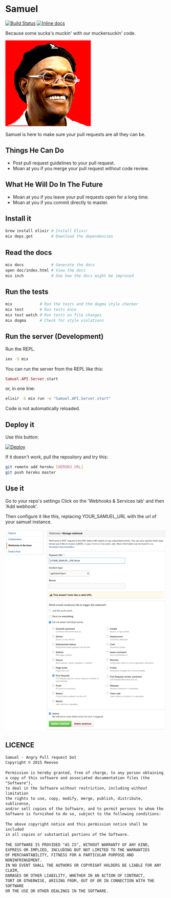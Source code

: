Samuel
======

[![Build Status](https://travis-ci.org/reevoo/samuel.svg?branch=master)](https://travis-ci.org/reevoo/samuel)
[![Inline docs](http://inch-ci.org/github/reevoo/samuel.svg?branch=master&style=flat)](http://inch-ci.org/github/reevoo/samuel)

Because some sucka's muckin' with our muckersuckin' code.

![Samuel watches over you.](/samuel.png)

Samuel is here to make sure your pull requests are all they can be.

## Things He Can Do

* Post pull request guidelines to your pull request.
* Moan at you if you merge your pull request without code review.

## What He Will Do In The Future

* Moan at you if you leave your pull requests open for a long time.
* Moan at you if you commit directly to master.


## Install it

```sh
brew install elixir # Install Elixir
mix deps.get        # Download the dependencies
```


## Read the docs

```sh
mix docs            # Generate the docs
open doc/index.html # View the docs
mix inch            # See how the docs might be improved
```


## Run the tests

```sh
mix            # Run the tests and the dogma style checker
mix test       # Run tests once
mix test watch # Run tests on file changes
mix dogma      # Check for style violations
```


## Run the server (Development)

Run the REPL.

```sh
iex -S mix
```

You can run the server from the REPL like this:

```elixir
Samuel.API.Server.start
```

or, in one line:

```sh
elixir -S mix run -e "Samuel.API.Server.start"
```

Code is not automatically reloaded.

## Deploy it

Use this button:

[![Deploy](https://www.herokucdn.com/deploy/button.svg)](https://heroku.com/deploy)

If it doesn't work, pull the repository and try this:

```sh
git remote add heroku [HEROKU_URL]
git push heroku master
```

## Use it

Go to your repo's settings
Click on the 'Webhooks & Services tab' and then 'Add webhook'.

Then configure it like this, replacing YOUR_SAMUEL_URL with the url of your samuel instance.

![Samuel settings](docs/samuel_setup.png  )

## LICENCE

```
Samuel - Angry Pull request bot
Copyright © 2015 Reevoo

Permission is hereby granted, free of charge, to any person obtaining
a copy of this software and associated documentation files (the "Software"),
to deal in the Software without restriction, including without limitation
the rights to use, copy, modify, merge, publish, distribute, sublicense,
and/or sell copies of the Software, and to permit persons to whom the
Software is furnished to do so, subject to the following conditions:

The above copyright notice and this permission notice shall be included
in all copies or substantial portions of the Software.

THE SOFTWARE IS PROVIDED "AS IS", WITHOUT WARRANTY OF ANY KIND,
EXPRESS OR IMPLIED, INCLUDING BUT NOT LIMITED TO THE WARRANTIES
OF MERCHANTABILITY, FITNESS FOR A PARTICULAR PURPOSE AND NONINFRINGEMENT.
IN NO EVENT SHALL THE AUTHORS OR COPYRIGHT HOLDERS BE LIABLE FOR ANY CLAIM,
DAMAGES OR OTHER LIABILITY, WHETHER IN AN ACTION OF CONTRACT,
TORT OR OTHERWISE, ARISING FROM, OUT OF OR IN CONNECTION WITH THE SOFTWARE
OR THE USE OR OTHER DEALINGS IN THE SOFTWARE.
```
